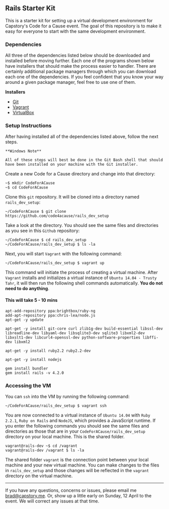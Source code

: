 ## Rails Starter Kit

This is a starter kit for setting up a virtual development environment for Capstory's Code for a Cause event. The goal of this repository is to make it easy for everyone to start with the same development environment. 

### Dependencies

All three of the dependencies listed below should be downloaded and installed before moving further. Each one of the programs shown below have installers that should make the process easier to handler. There are certainly additional package managers through which you can download each one of the dependencies. If you feel confident that you know your way around a given package manager, feel free to use one of them. 

**Installers**

+ [Git](http://git-scm.com/downloads)
+ [Vagrant](https://www.vagrantup.com/downloads.html)
+ [VirtualBox](https://www.virtualbox.org/wiki/Downloads)


### Setup Instructions

After having installed all of the dependencies listed above, follow the next steps. 

```
**Windows Note**

All of these steps will best be done in the Git Bash shell that should have been installed on your machine with the Git installer.
```

Create a new Code for a Cause directory and change into that directory:

```
~$ mkdir CodeForACause
~$ cd CodeForACause
```

Clone this `git` repository. It will be cloned into a directory named `rails_dev_setup`:

```
~/CodeForACause $ git clone https://github.com/code4acause/rails_dev_setup
```

Take a look at the directory. You should see the same files and directories as you see in this `Github` repository:

```
~/CodeForACause $ cd rails_dev_setup
~/CodeForACause/rails_dev_setup $ ls -la
```

Next, you will start `Vagrant` with the following command:

```
~/CodeForACause/rails_dev_setup $ vagrant up
```

This command will initiate the process of creating a virtual machine. After `Vagrant` installs and initializes a virtual instance of `Ubuntu 14.04 - Trusty Tahr`, it will then run the following shell commands automatically. **You do not need to do anything**.

#### This will take 5 - 10 mins

```
apt-add-repository ppa:brightbox/ruby-ng
add-apt-repository ppa:chris-lea/node.js
apt-get -y update

apt-get -y install git-core curl zlib1g-dev build-essential libssl-dev libreadline-dev libyaml-dev libsqlite3-dev sqlite3 libxml2-dev libxslt1-dev libcurl4-openssl-dev python-software-properties libffi-dev libxml2

apt-get -y install ruby2.2 ruby2.2-dev

apt-get -y install nodejs

gem install bundler
gem install rails -v 4.2.0
```

### Accessing the VM

You can `ssh` into the VM by running the following command:

```
~/CodeForACause/rails_dev_setup $ vagrant ssh
```

You are now connected to a virtual instance of `Ubuntu 14.04` with `Ruby 2.2.1`, `Ruby on Rails` and `NodeJS`, which provides a JavaScript runtime. If you enter the following commands you should see the same files and directories as those that are in your `CodeForACause/rails_dev_setup` directory on your local machine. This is the shared folder. 

```
vagrant@rails-dev ~$ cd /vagrant
vagrant@rails-dev /vagrant $ ls -la
```

The shared folder `vagrant` is the connection point between your local machine and your new virtual machine. You can make changes to the files in `rails_dev_setup` and those changes will be reflected in the `vagrant` directory on the virtual machine.


---

If you have any questions, concerns or issues, please email me [brad@capstory.me](mailto:brad@capstory.me). Or, show up a little early on Sunday, 12 April to the event. We will correct any issues at that time.

